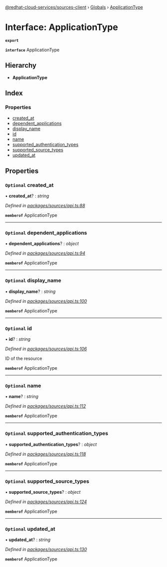 [@redhat-cloud-services/sources-client](../README.md) › [Globals](../globals.md) › [ApplicationType](applicationtype.md)

# Interface: ApplicationType

**`export`** 

**`interface`** ApplicationType

## Hierarchy

* **ApplicationType**

## Index

### Properties

* [created_at](applicationtype.md#optional-created_at)
* [dependent_applications](applicationtype.md#optional-dependent_applications)
* [display_name](applicationtype.md#optional-display_name)
* [id](applicationtype.md#optional-id)
* [name](applicationtype.md#optional-name)
* [supported_authentication_types](applicationtype.md#optional-supported_authentication_types)
* [supported_source_types](applicationtype.md#optional-supported_source_types)
* [updated_at](applicationtype.md#optional-updated_at)

## Properties

### `Optional` created_at

• **created_at**? : *string*

*Defined in [packages/sources/api.ts:88](https://github.com/leSamo/javascript-clients/blob/master/packages/sources/api.ts#L88)*

**`memberof`** ApplicationType

___

### `Optional` dependent_applications

• **dependent_applications**? : *object*

*Defined in [packages/sources/api.ts:94](https://github.com/leSamo/javascript-clients/blob/master/packages/sources/api.ts#L94)*

**`memberof`** ApplicationType

___

### `Optional` display_name

• **display_name**? : *string*

*Defined in [packages/sources/api.ts:100](https://github.com/leSamo/javascript-clients/blob/master/packages/sources/api.ts#L100)*

**`memberof`** ApplicationType

___

### `Optional` id

• **id**? : *string*

*Defined in [packages/sources/api.ts:106](https://github.com/leSamo/javascript-clients/blob/master/packages/sources/api.ts#L106)*

ID of the resource

**`memberof`** ApplicationType

___

### `Optional` name

• **name**? : *string*

*Defined in [packages/sources/api.ts:112](https://github.com/leSamo/javascript-clients/blob/master/packages/sources/api.ts#L112)*

**`memberof`** ApplicationType

___

### `Optional` supported_authentication_types

• **supported_authentication_types**? : *object*

*Defined in [packages/sources/api.ts:118](https://github.com/leSamo/javascript-clients/blob/master/packages/sources/api.ts#L118)*

**`memberof`** ApplicationType

___

### `Optional` supported_source_types

• **supported_source_types**? : *object*

*Defined in [packages/sources/api.ts:124](https://github.com/leSamo/javascript-clients/blob/master/packages/sources/api.ts#L124)*

**`memberof`** ApplicationType

___

### `Optional` updated_at

• **updated_at**? : *string*

*Defined in [packages/sources/api.ts:130](https://github.com/leSamo/javascript-clients/blob/master/packages/sources/api.ts#L130)*

**`memberof`** ApplicationType
